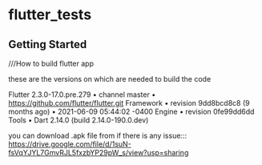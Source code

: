 # flutter_tests
## Getting Started

///How to build flutter app

these are the versions on which are needed to build the code

Flutter 2.3.0-17.0.pre.279 • channel master • https://github.com/flutter/flutter.git
Framework • revision 9dd8bcd8c8 (9 months ago) • 2021-06-09 05:44:02 -0400
Engine • revision 0fe99dd6dd
Tools • Dart 2.14.0 (build 2.14.0-190.0.dev)

you can download .apk file from if there is any issue:::
https://drive.google.com/file/d/1suN-fsVqYJYL7GmvRJL5fxzbYP29pW_s/view?usp=sharing

